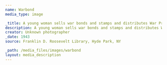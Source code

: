 ```yaml
---
name: Warbond
media_type: image

_title: A young woman sells war bonds and stamps and distributes War Production Drive literature
description: A young woman sells war bonds and stamps and distributes War Production Drive literature
creator: Unknown photographer
_date: 1943
source: Franklin D. Roosevelt Library, Hyde Park, NY

_path: /media_files/images/warbond
layout: media_description
---
```

